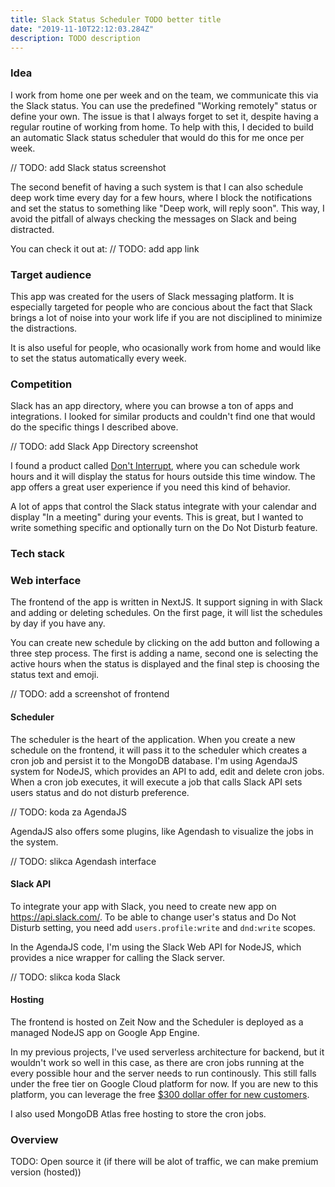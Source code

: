 ```yaml
---
title: Slack Status Scheduler TODO better title
date: "2019-11-10T22:12:03.284Z"
description: TODO description
---
```


### Idea

I work from home one per week and on the team, we communicate this via the Slack status. You can use the predefined "Working remotely" status or define your own. The issue is that I always forget to set it, despite having a regular routine of working from home. To help with this, I decided to build an automatic Slack status scheduler that would do this for me once per week.

// TODO: add Slack status screenshot

The second benefit of having a such system is that I can also schedule deep work time every day for a few hours, where I block the notifications and set the status to something like "Deep work, will reply soon". This way, I avoid the pitfall of always checking the messages on Slack and being distracted.

You can check it out at: // TODO: add app link

### Target audience

This app was created for the users of Slack messaging platform. It is especially targeted for people who are concious about the fact that Slack brings a lot of noise into your work life if you are not disciplined to minimize the distractions.

It is also useful for people, who ocasionally work from home and would like to set the status automatically every week.

### Competition

Slack has an app directory, where you can browse a ton of apps and integrations. I looked for similar products and couldn't find one that would do the specific things I described above.

// TODO: add Slack App Directory screenshot

I found a product called [Don't Interrupt](http://dontinterrupt.app/), where you can schedule work hours and it will display the status for hours outside this time window. The app offers a great user experience if you need this kind of behavior.

A lot of apps that control the Slack status integrate with your calendar and display "In a meeting" during your events. This is great, but I wanted to write something specific and optionally turn on the Do Not Disturb feature.

### Tech stack

### Web interface

The frontend of the app is written in NextJS. It support signing in with Slack and adding or deleting schedules. On the first page, it will list the schedules by day if you have any.

You can create new schedule by clicking on the add button and following a three step process. The first is adding a name, second one is selecting the active hours when the status is displayed and the final step is choosing the status text and emoji.

// TODO: add a screenshot of frontend

#### Scheduler

The scheduler is the heart of the application. When you create a new schedule on the frontend, it will pass it to the scheduler which creates a cron job and persist it to the MongoDB database. I'm using AgendaJS system for NodeJS, which provides an API to add, edit and delete cron jobs. When a cron job executes, it will execute a job that calls Slack API sets users status and do not disturb preference.

// TODO: koda za AgendaJS

AgendaJS also offers some plugins, like Agendash to visualize the jobs in the system.

// TODO: slikca Agendash interface

#### Slack API

To integrate your app with Slack, you need to create new app on https://api.slack.com/. To be able to change user's status and Do Not Disturb setting, you need add `users.profile:write` and `dnd:write` scopes.

In the AgendaJS code, I'm using the Slack Web API for NodeJS, which provides a nice wrapper for calling the Slack server.

// TODO: slikca koda Slack

#### Hosting

The frontend is hosted on Zeit Now and the Scheduler is deployed as a managed NodeJS app on Google App Engine.

In my previous projects, I've used serverless architecture for backend, but it wouldn't work so well in this case, as there are cron jobs running at the every possible hour and the server needs to run continously. This still falls under the free tier on Google Cloud platform for now. If you are new to this platform, you can leverage the free [\$300 dollar offer for new customers](https://cloud.google.com/free/).

I also used MongoDB Atlas free hosting to store the cron jobs.

### Overview

TODO: Open source it (if there will be alot of traffic, we can make premium version (hosted))
